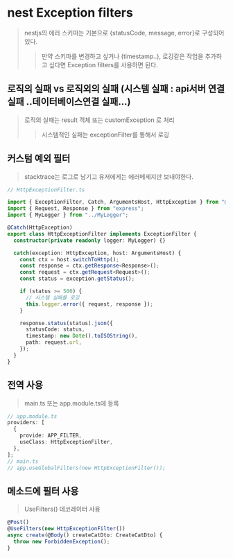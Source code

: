 # nest Exception filters

> nestjs의 에러 스키마는 기본으로 \{statusCode, message, error\}로 구성되어있다.
>
> > 만약 스키마를 변경하고 싶거나 (timestamp..), 로깅같은 작업을 추가하고 싶다면 Exception filters를 사용하면 된다.

## 로직의 실패 vs 로직외의 실패 (시스템 실패 : api서버 연결 실패 ..데이터베이스연결 실패...)

> 로직의 실패는 result 객체 또는 customException 로 처리
>
> > 시스템적인 실패는 exceptionFilter를 통해서 로깅

## 커스텀 예외 필터

> stacktrace는 로그로 남기고 유저에게는 에러메세지만 보내야한다.

```ts
// HttpExceptionFilter.ts

import { ExceptionFilter, Catch, ArgumentsHost, HttpException } from "@nestjs/common";
import { Request, Response } from "express";
import { MyLogger } from "../MyLogger";

@Catch(HttpException)
export class HttpExceptionFilter implements ExceptionFilter {
  constructor(private readonly logger: MyLogger) {}

  catch(exception: HttpException, host: ArgumentsHost) {
    const ctx = host.switchToHttp();
    const response = ctx.getResponse<Response>();
    const request = ctx.getRequest<Request>();
    const status = exception.getStatus();

    if (status >= 500) {
      // 시스템 실패를 로깅
      this.logger.error({ request, response });
    }

    response.status(status).json({
      statusCode: status,
      timestamp: new Date().toISOString(),
      path: request.url,
    });
  }
}
```

## 전역 사용

> main.ts 또는 app.module.ts에 등록

```ts
// app.module.ts
providers: [
  {
    provide: APP_FILTER,
    useClass: HttpExceptionFilter,
  },
];
// main.ts
// app.useGlobalFilters(new HttpExceptionFilter());
```

## 메소드에 필터 사용

> UseFilters() 데코레이터 사용

```ts
@Post()
@UseFilters(new HttpExceptionFilter())
async create(@Body() createCatDto: CreateCatDto) {
  throw new ForbiddenException();
}
```
